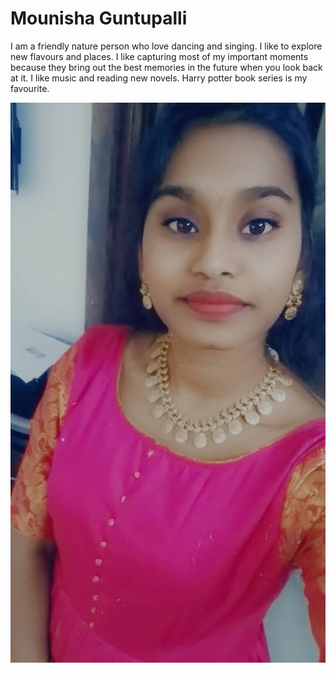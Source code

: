 # Mounisha Guntupalli

I am a friendly nature person who love dancing and singing. I like to explore new flavours and places. I like capturing most of my important moments because they bring out
the best memories in the future when you look back at it. I like music and reading new novels. Harry potter book series is my favourite. 

![Mounisha](https://github.com/mounishaS545235/assignment2-guntupalli/blob/main/Mounisha.jpg)
